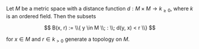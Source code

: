 Let $M$ be a metric space with a distance function $d: M \times M \to k_{\geq 0}$, where $k$ is an ordered field. Then the subsets

$$
B(x, r) := \\{ y \in M \\; : \\; d(y, x) < r \\}
$$

for $x \in M$ and $r \in k_{> 0}$ generate a topology on $M$.
